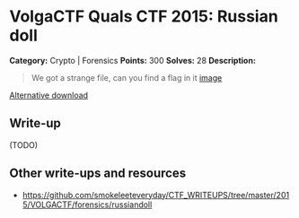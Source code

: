 # VolgaCTF Quals CTF 2015: Russian doll

**Category:** Crypto | Forensics
**Points:** 300
**Solves:** 28
**Description:**

> We got a strange file, can you find a flag in it [image](http://files.2015.volgactf.ru/russian_doll/russian_doll.iso)

[Alternative download](https://mega.nz/#!HR8jyQ4Y)

## Write-up

(TODO)

## Other write-ups and resources

* <https://github.com/smokeleeteveryday/CTF_WRITEUPS/tree/master/2015/VOLGACTF/forensics/russiandoll>
